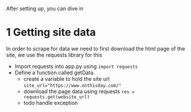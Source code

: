 After setting up, you can dive in

# 1 Getting site data
In order to scrape for data we need to first download the html page of the site, we use the requests library for this
- Import requests into app.py using `import requests`
- Define a function called getData.
  - create a variable to hold the site url `site_url="https://www.onthisday.com/"`
  - download the page data using requests `res = requests.get(website_url)`
  -  todo handle exception